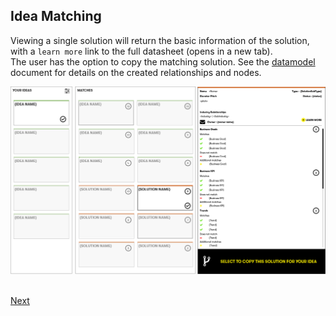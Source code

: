 ## Idea Matching

Viewing a single solution will return the basic information of the solution, with a `learn more` link to the full datasheet (opens in a new tab).<br>
The user has the option to copy the matching solution.  See the [datamodel](../datamodel.md) document for details on the created relationships and nodes.<br>

![](images/4.png)<br>
<br>


[Next](5.md)